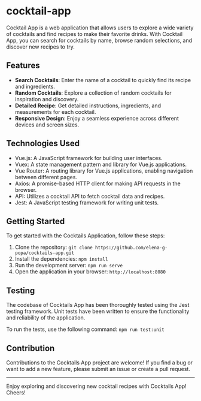 # cocktail-app

Cocktail App is a web application that allows users to explore a wide variety of cocktails and find recipes to make their favorite drinks. With Cocktail App, you can search for cocktails by name, browse random selections, and discover new recipes to try.

## Features

- **Search Cocktails**: Enter the name of a cocktail to quickly find its recipe and ingredients.
- **Random Cocktails**: Explore a collection of random cocktails for inspiration and discovery.
- **Detailed Recipe**: Get detailed instructions, ingredients, and measurements for each cocktail.
- **Responsive Design**: Enjoy a seamless experience across different devices and screen sizes.

## Technologies Used

- Vue.js: A JavaScript framework for building user interfaces.
- Vuex: A state management pattern and library for Vue.js applications.
- Vue Router: A routing library for Vue.js applications, enabling navigation between different pages.
- Axios: A promise-based HTTP client for making API requests in the browser.
- API: Utilizes a cocktail API to fetch cocktail data and recipes.
- Jest: A JavaScript testing framework for writing unit tests.

## Getting Started

To get started with the Cocktails Application, follow these steps:

1. Clone the repository: `git clone https://github.com/elena-g-popa/cocktails-app.git`
2. Install the dependencies: `npm install`
3. Run the development server: `npm run serve`
4. Open the application in your browser: `http://localhost:8080`

## Testing

The codebase of Cocktails App has been thoroughly tested using the Jest testing framework. Unit tests have been written to ensure the functionality and reliability of the application.

To run the tests, use the following command: `npm run test:unit`

## Contribution

Contributions to the Cocktails App project are welcome! If you find a bug or want to add a new feature, please submit an issue or create a pull request.

---

Enjoy exploring and discovering new cocktail recipes with Cocktails App! Cheers!
